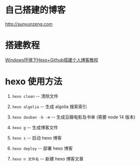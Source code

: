 # 自己搭建的博客

http://sunyunzeng.com

# 搭建教程

[Windows环境下Hexo+Github搭建个人博客教程](http://sunyunzeng.com/%E5%8D%9A%E5%AE%A2%E6%90%AD%E5%BB%BA%E6%95%99%E7%A8%8B/)

# hexo 使用方法

1. `hexo clean` -- 清除文件

2. `hexo algolia` -- 生成 algolia 搜索索引

3. `hexo douban -b -m` -- 生成豆瓣电影及书单 (需要 node 14 版本)

4. `hexo g` -- 生成博客文件

5. `hexo s` -- 启动 hexo 博客

6. `hexo deploy` -- 部署 hexo 博客

7. `hexo n 文件名` -- 新建 hexo 博客文章
